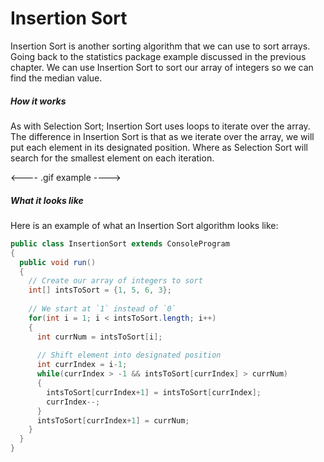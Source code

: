 # Insertion Sort
Insertion Sort is another sorting algorithm that we can use to sort arrays. Going back to the statistics package example discussed in the previous chapter. We can use Insertion Sort to sort our array of integers so we can find the median value. 


##### How it works
As with Selection Sort; Insertion Sort uses loops to iterate over the array. The difference in Insertion Sort is that as we iterate over the array, we will put each element in its designated position. Where as Selection Sort will search for the smallest element on each iteration.

<---- .gif example ---->

##### What it looks like

Here is an example of what an Insertion Sort algorithm looks like:

```Java
public class InsertionSort extends ConsoleProgram
{
  public void run()
  {
    // Create our array of integers to sort
    int[] intsToSort = {1, 5, 6, 3};
    
    // We start at `1` instead of `0`
    for(int i = 1; i < intsToSort.length; i++)
    {
      int currNum = intsToSort[i];
      
      // Shift element into designated position
      int currIndex = i-1;
      while(currIndex > -1 && intsToSort[currIndex] > currNum)
      {
        intsToSort[currIndex+1] = intsToSort[currIndex];
        currIndex--;
      }
      intsToSort[currIndex+1] = currNum;
    }
  }
}

```

